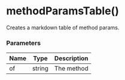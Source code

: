 # methodParamsTable()

Creates a markdown table of method params.

### Parameters

| Name | Type | Description
| ---- | ---- | -----------
| of | string | The method